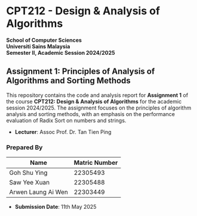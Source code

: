 # CPT212 - Design & Analysis of Algorithms

**School of Computer Sciences**  
**Universiti Sains Malaysia**  
**Semester II, Academic Session 2024/2025**  

## Assignment 1: Principles of Analysis of Algorithms and Sorting Methods

This repository contains the code and analysis report for **Assignment 1** of the course **CPT212: Design & Analysis of Algorithms** for the academic session 2024/2025. The assignment focuses on the principles of algorithm analysis and sorting methods, with an emphasis on the performance evaluation of Radix Sort on numbers and strings.

- **Lecturer**: Assoc Prof. Dr. Tan Tien Ping  

### Prepared By
| Name                | Matric Number |
|---------------------|---------------|
| Goh Shu Ying        | 22305493      |
| Saw Yee Xuan        | 22305488      |
| Arwen Laung Ai Wen  | 22303449      |

- **Submission Date**: 11th May 2025

